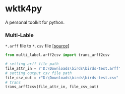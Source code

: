 # wktk4py
A personal toolkit for python.

### Multi-Lable

`*.arff` file to `*.csv` file [[source]](multi_label/arff2csv.py)

``` python
from multi_label.arff2csv import trans_arff2csv

# setting arff file path
file_attr_in = r'D:\Downloads\birds\birds-test.arff'
# setting output csv file path
file_csv_out = r"D:\Downloads\birds\birds-test.csv"
# trans
trans_arff2csv(file_attr_in, file_csv_out)
```

